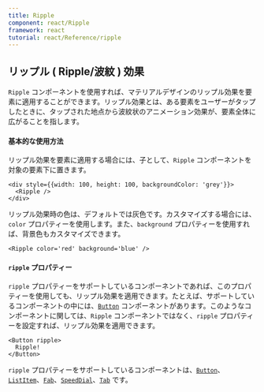 ```yaml
---
title: Ripple
component: react/Ripple
framework: react
tutorial: react/Reference/ripple
---
```


## リップル ( Ripple/波紋 ) 効果

`Ripple` コンポーネントを使用すれば、マテリアルデザインのリップル効果を要素に適用することができます。リップル効果とは、ある要素をユーザーがタップしたときに、タップされた地点から波紋状のアニメーション効果が、要素全体に広がることを指します。

#### 基本的な使用方法

リップル効果を要素に適用する場合には、子として、`Ripple` コンポーネントを対象の要素下に置きます。

```
<div style={{width: 100, height: 100, backgroundColor: 'grey'}}>
  <Ripple />
</div>
```

リップル効果時の色は、デフォルトでは灰色です。カスタマイズする場合には、`color` プロパティーを使用します。また、`background` プロパティーを使用すれば、背景色もカスタマイズできます。

```
<Ripple color='red' background='blue' />
```

#### `ripple` プロパティー

`ripple` プロパティーをサポートしているコンポーネントであれば、このプロパティーを使用しても、リップル効果を適用できます。たとえば、サポートしているコンポーネントの中には、[`Button`](Button.html) コンポーネントがあります。このようなコンポーネントに関しては、`Ripple`  コンポーネントではなく、`ripple` プロパティーを設定すれば、リップル効果を適用できます。

```
<Button ripple>
  Ripple!
</Button>
```

`ripple` プロパティーをサポートしているコンポーネントは、[`Button`](Button.html)、[`ListItem`](ListItem.html)、[`Fab`](Fab.html)、[`SpeedDial`](SpeedDial.html)、[`Tab`](Tab.html) です。
